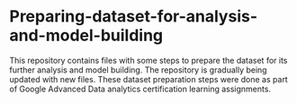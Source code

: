 # Preparing-dataset-for-analysis-and-model-building
This repository contains files with some steps to prepare the dataset for its further analysis and model building. The repository is gradually being updated with new files.
These dataset preparation steps were done as part of Google Advanced Data analytics certification learning assignments.
